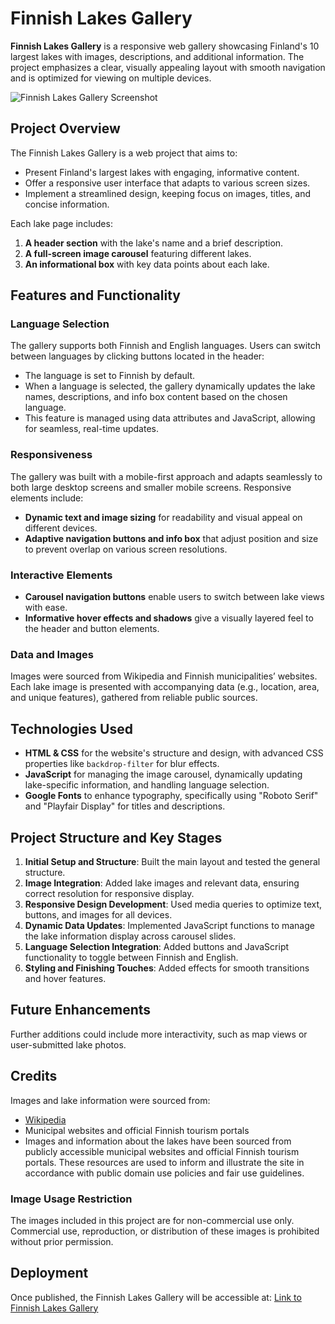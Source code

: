 # Finnish Lakes Gallery

**Finnish Lakes Gallery** is a responsive web gallery showcasing Finland's 10 largest lakes with images, descriptions, and additional information. The project emphasizes a clear, visually appealing layout with smooth navigation and is optimized for viewing on multiple devices.

![Finnish Lakes Gallery Screenshot](image/saimaa.avif)

## Project Overview

The Finnish Lakes Gallery is a web project that aims to:

- Present Finland's largest lakes with engaging, informative content.
- Offer a responsive user interface that adapts to various screen sizes.
- Implement a streamlined design, keeping focus on images, titles, and concise information.

Each lake page includes:

1. **A header section** with the lake's name and a brief description.
2. **A full-screen image carousel** featuring different lakes.
3. **An informational box** with key data points about each lake.

## Features and Functionality

### Language Selection

The gallery supports both Finnish and English languages. Users can switch between languages by clicking buttons located in the header:

- The language is set to Finnish by default.
- When a language is selected, the gallery dynamically updates the lake names, descriptions, and info box content based on the chosen language.
- This feature is managed using data attributes and JavaScript, allowing for seamless, real-time updates.

### Responsiveness

The gallery was built with a mobile-first approach and adapts seamlessly to both large desktop screens and smaller mobile screens. Responsive elements include:

- **Dynamic text and image sizing** for readability and visual appeal on different devices.
- **Adaptive navigation buttons and info box** that adjust position and size to prevent overlap on various screen resolutions.

### Interactive Elements

- **Carousel navigation buttons** enable users to switch between lake views with ease.
- **Informative hover effects and shadows** give a visually layered feel to the header and button elements.

### Data and Images

Images were sourced from Wikipedia and Finnish municipalities’ websites. Each lake image is presented with accompanying data (e.g., location, area, and unique features), gathered from reliable public sources.

## Technologies Used

- **HTML & CSS** for the website's structure and design, with advanced CSS properties like `backdrop-filter` for blur effects.
- **JavaScript** for managing the image carousel, dynamically updating lake-specific information, and handling language selection.
- **Google Fonts** to enhance typography, specifically using "Roboto Serif" and "Playfair Display" for titles and descriptions.

## Project Structure and Key Stages

1. **Initial Setup and Structure**: Built the main layout and tested the general structure.
2. **Image Integration**: Added lake images and relevant data, ensuring correct resolution for responsive display.
3. **Responsive Design Development**: Used media queries to optimize text, buttons, and images for all devices.
4. **Dynamic Data Updates**: Implemented JavaScript functions to manage the lake information display across carousel slides.
5. **Language Selection Integration**: Added buttons and JavaScript functionality to toggle between Finnish and English.
6. **Styling and Finishing Touches**: Added effects for smooth transitions and hover features.

## Future Enhancements

Further additions could include more interactivity, such as map views or user-submitted lake photos.

## Credits

Images and lake information were sourced from:

- [Wikipedia](https://fi.wikipedia.org/wiki/Suomen_j%C3%A4rvet)
- Municipal websites and official Finnish tourism portals
- Images and information about the lakes have been sourced from publicly accessible municipal websites and official Finnish tourism portals. These resources are used to inform and illustrate the site in accordance with public domain use policies and fair use guidelines.

### Image Usage Restriction

The images included in this project are for non-commercial use only. Commercial use, reproduction, or distribution of these images is prohibited without prior permission.

## Deployment

Once published, the Finnish Lakes Gallery will be accessible at:
[Link to Finnish Lakes Gallery](https://moontags.github.io/Finnish_Lakes-_Gallery/)
